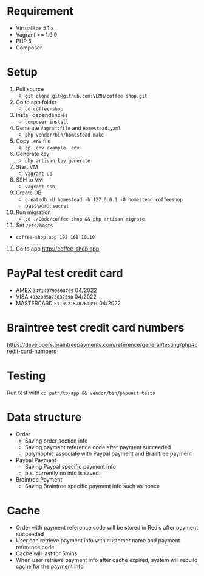 # Requirement
- VirtualBox 5.1.x
- Vagrant >= 1.9.0
- PHP 5
- Composer

# Setup
1. Pull source
   - `git clone git@github.com:VLMH/coffee-shop.git`
2. Go to app folder
   - `cd coffee-shop`
3. Install dependencies
   - `composer install`
4. Generate `Vagrantfile` and `Homestead.yaml`
   - `php vendor/bin/homestead make`
5. Copy `.env` file
   - `cp .env.example .env`
6. Generate key
   - `php artisan key:generate`
6. Start VM
   - `vagrant up`
7. SSH to VM
   - `vagrant ssh`
8. Create DB
   - `createdb -U homestead -h 127.0.0.1 -O homestead coffeeshop`
   - password: `secret`
9. Run migration
   - `cd ./Code/coffee-shop && php artisan migrate`
10. Set `/etc/hosts`
   - `coffee-shop.app 192.168.10.10`
11. Go to app http://coffee-shop.app

# PayPal test credit card
- AMEX `347149799668709` 04/2022
- VISA `4032035073037590` 04/2022
- MASTERCARD `5110921578761093` 04/2022


# Braintree test credit card numbers
https://developers.braintreepayments.com/reference/general/testing/php#credit-card-numbers

# Testing
Run test with `cd path/to/app && vendor/bin/phpunit tests`

# Data structure
- Order
  - Saving order section info
  - Saving payment reference code after payment succeeded
  - polymophic associate with Paypal payment and Braintree payment
- Paypal Payment
  - Saving Paypal specific payment info
  - p.s. currently no info is saved
- Braintree Payment
  - Saving Braintree specific payment info such as nonce

# Cache
- Order with payment reference code will be stored in Redis after payment succeeded
- User can retrieve payment info with customer name and payment reference code
- Cache will last for 5mins
- When user retrieve payment info after cache expired, system will rebuild cache for the payment info
